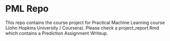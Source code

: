 # PML Repo
This repo contains the course project for Practical Machine Learning course (John Hopkins University / Coursera).
Please check a project_report.Rmd which contains a Prediction Assignment Writeup.
